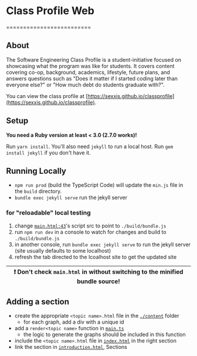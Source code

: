 # Class Profile Web

=========================

## About

The Software Engineering Class Profile is a student-initiative focused on showcasing what the program was like for students. It covers content covering co-op, background, academics, lifestyle, future plans, and answers questions such as "Does it matter if I started coding later than everyone else?" or "How much debt do students graduate with?".

You can view the class profile at [https://sexxis.github.io/classprofile](https://sexxis.github.io/classprofile).

## Setup

**You need a Ruby version at least < 3.0 (2.7.0 works)!**

Run `yarn install`. You'll also need `jekyll` to run a local host. Run `gem install jekyll` if you don't have it.

## Running Locally

- `npm run prod` (build the TypeScript Code) will update the `min.js` file in the `build` directory.
- `bundle exec jekyll serve` run the jekyll server

### for "reloadable" local testing

1. change [`main.html:43`](./_layouts/main.html)'s script src to point to `./build/bundle.js`
2. run `npm run dev` in a console to watch for changes and build to `./build/bundle.js`
3. in another console, run `bundle exec jekyll serve` to run the jekyll server (site usually defaults to some localhost)
4. refresh the tab directed to the lcoalhost site to get the updated site

| :exclamation: Don't check `main.html` in without switching to the minified bundle source! |
|-------------------------------------------------------------------------------------------|

## Adding a section

- create the appropriate `<topic name>.html` file in the [`./content`](./content) folder
  - for each graph, add a div with a unique id
- add a `render<topic name>` function in [`main.ts`](main.ts)
  - the logic to generate the graphs should be included in this function
- include the `<topic name>.html` file in [`index.html`](./index.html) in the right section
- link the section in [`introduction.html`](./content/introduction.html), Sections
